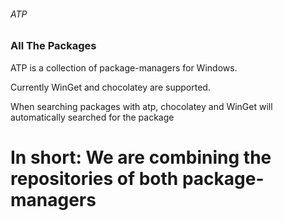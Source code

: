 ###### ATP
### All The Packages


ATP is a collection of package-managers for Windows.

Currently WinGet and chocolatey are supported.

When searching packages with atp, chocolatey and WinGet will automatically searched for the package

# In short: We are combining the repositories of both package-managers